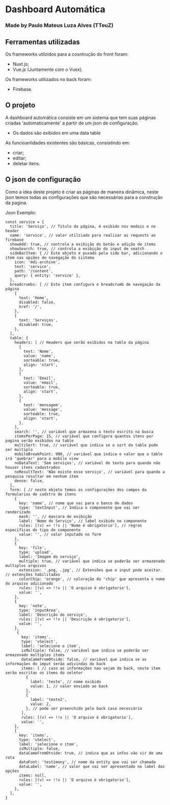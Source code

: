 # Dashboard Automática

### Made by Paulo Mateus Luza Alves (TTeuZ)

## Ferramentas utilizadas

Os frameworks utilzidos para a cosntrução do front foram:
- Nuxt.js;
- Vue.js (Juntamente com o Vuex).

Os frameworks utilizados no back foram:
- Firebase.

## O projeto

A dashboard automática consiste em um sistema que tem suas páginas criadas 'automaticamente' a partir de um json de configuração.

- Os dados são exibidos em uma data table

As funcioanlidades existentes são básicas, consistindo em:
- criar;
- editar;
- deletar itens.

## O json de configuração

Como a idea deste projeto é criar as páginas de maneira dinâmica, neste json temos todas as configurações que são necessárias para a construção da pagina.

Json Exemplo:
```
const service = {
  title: 'Serviço', // Titulo da página, é exibido nos modais e no header
  name: 'service', // valor utilziado para realizar as requests ao firebase
  showAdd: true, // controla a exibição do botão e adição de items
  showSearch: true, // controla a exibição do input de seatch
  sideBarItem: { // Este objeto e puxado pela side bar, adicionando o item nas opções de navegação do sistema
    icon: 'mdi-archive',
    text: 'service',
    path: '/content',
    query: { entity: 'service' },
  },
  breadcrumbs: [ // Este item configura o breadcrumb de navegação da página
    {
      text: 'Home',
      disabled: false,
      href: '/',
    },
    {
      text: 'Serviços',
      disabled: true,
    },
  ],
  table: {
    headers: [ // Headers que serão exibidos na table da página
      {
        text: 'Nome',
        value: 'name',
        sorteable: true,
        align: 'start',
      },
      {
        text: 'Email',
        value: 'email',
        sorteable: true,
        align: 'start',
      },
      {
        text: 'mensagem',
        value: 'message',
        sorteable: true,
        align: 'start',
      },
    ],
    search: '', // variável que armazena o texto escrito na busca
    itemsPerPage: 15, // variável que configura quantos itens por pagina serão exibidos na table
    multiSort: true, // variável que indica se o sort da table pode ser multiplo
    mobileBreakPoint: 900, // variável que indica o valor que a table irá 'quebrar' para a mobile view
    noDataText: 'Sem serviços', // variável de texto para quando não houver itens cadastrados
    noResultText: 'Não existe esse serviço', // variável para quando a pesquisa resultar em nenhum item
    dense: false,
  },
  form: [ // neste objeto temos as configurações dos campos da formularios de cadstro de itens
    {
      key: 'name', // nome que vai para o banco de dados
      type: 'textInput', // Indica o componente que vai ser renderizado
      mask: '', // mascara de exibição
      label: 'Nome do Serviço', // label exibido no componente
      rules: [(v) => !!v || 'Nome é obrigatorio'], // regras especificas do tipo do componente
      value: '', // valor inputado no form
    },
    {
      key: 'file',
      type: 'upload',
      label: 'Imagem do serviço',
      multiple: true, // variável que indica se poderão ser armazenado multiplos arquivos
      extension: '.png, .jpg', // Extensões que o input pode aceitar. // extenções habilitadas
      colorChip: 'orange', // coloração do 'chip' que apresenta o nome do arquivo adicionado
      rules: [(v) => !!v || 'O arquivo é obrigatorio'],
      value: '',
    },
    {
      key: 'note',
      type: 'inputArea',
      label: 'Descrição do serviço',
      rules: [(v) => !!v || 'Descrição é obrigatorio'],
      value: '',
    },
     {
       key: 'items',
       type: 'vSelect',
       label: 'selecione o item',
       isMultiple: false, // variável que indica se poderão ser armazenado multiplos items
       dataCameFromOtside: false, // variável que indica se as informações do imput serão adivindas do back
       items: [ // caso as informações nao sejam do back, neste item serão escritas os items do seletor
         {
           label: 'teste', // nome exibido
           value: 1, // valor enviado ao back
         },
         {
           label: 'teste2',
           value: 2,
         }, // pode ser preenchido pelo back caso necessário
       ],
       rules: [(v) => !!v || 'O arquivo é obrigatorio'],
       value: '',
    },
    {
      key: 'items',
      type: 'vSelect',
      label: 'selecione o item',
      isMultiple: false,
      dataCameFromOtside: true, // indica que as infos vão vir de uma rota
      dataFont: 'testimony', // nome da entity que vai ser chamada
      dataLabel: 'name', // valor que vai ser apresentado no label das opções
      items: null,
      rules: [(v) => !!v || 'O arquivo é obrigatorio'],
      value: '',
    },
  ],
}
```